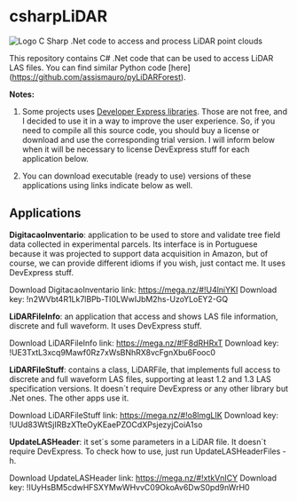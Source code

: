 # csharpLiDAR
![Logo](https://github.com/assismauro/pyLiDARForest/blob/master/transect1.png)
C Sharp .Net code to access and process LiDAR point clouds

This repository contains C# .Net code that can be used to access LiDAR LAS files. You can find similar Python code [here] (https://github.com/assismauro/pyLiDARForest).

**Notes:** 

1) Some projects uses [Developer Express libraries](https://www.devexpress.com/). Those are not free, and I decided to use it in a way to improve the user experience. So, if you need to compile all this source code, you should buy a license or download and use the corresponding trial version. I will inform below when it will be necessary to license DevExpress stuff for each application below.

2) You can download executable (ready to use) versions of these applications using links indicate below as well.

## Applications

**DigitacaoInventario**: application to be used to store and validate tree field data collected in experimental parcels. Its interface is in Portuguese because it was projected to support data acquisition in Amazon, but of course, we can provide different idioms if you wish, just contact me. It uses DevExpress stuff.

Download DigitacaoInventario link: https://mega.nz/#!U4lniYKI
Download key: !n2WVbt4R1Lk7lBPb-TI0LWwIJbM2hs-UzoYLoEY2-GQ

**LiDARFileInfo**: an application that access and shows LAS file information, discrete and full waveform. It uses DevExpress stuff.

Download LiDARFileInfo link: https://mega.nz/#!F8dRHRxT
Download key: !UE3TxtL3xcq9Mawf0Rz7xWsBNhRX8vcFgnXbu6Fooc0

**LiDARFileStuff**: contains a class, LiDARFile, that implements full access to discrete and full waveform LAS files, supporting at least 1.2 and 1.3 LAS specification versions. It doesn´t require DevExpress or any other library but .Net ones. The other apps use it.

Download LiDARFileStuff link: https://mega.nz/#!o8lmgLIK
Download key: !UUd83WtSjIRBzXTteOyKEaePZOCdXPsjezyjCoiA1so

**UpdateLASHeader**: it set´s some parameters in a LiDAR file. It doesn´t require DevExpress.
To check how to use, just run UpdateLASHeaderFiles -h.

Download UpdateLASHeader link: https://mega.nz/#!xtkVnICY
Download key: !IUyHsBM5cdwHFSXYMwWHvvC09OkoAv6DwS0pd9nWrH0
 
